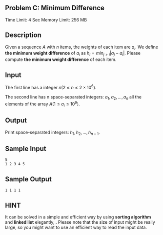 ## Problem C: Minimum Difference

Time Limit: 4 Sec Memory Limit: 256 MB

## Description

Given a sequence $A$ with $n$ items, the weights of each item are $a_i$. We define **the minimum weight difference** of $a_i$ as $h_i=min_{j>i}|a_j−a_i|$. Please compute **the minimum weight difference** of each item.

## Input

The first line has a integer $n(2≤n≤2×10^6)$. 

The second line has n space-separated integers: $a_1,a_2,…,a_n$  all the elements of the array $A (1≤a_i≤10^9$).

## Output

Print space-separated integers: 
$h_1,h_2,…,h_{n−1}$.

## Sample Input

```
5
1 2 3 4 5
```

## Sample Output

```
1 1 1 1
```

## HINT


It can be solved in a simple and efficient way by using **sorting algorithm** and **linked list** elegantly, . Please note that the size of input might be really large, so you might want to use an efficient way to read the input data.